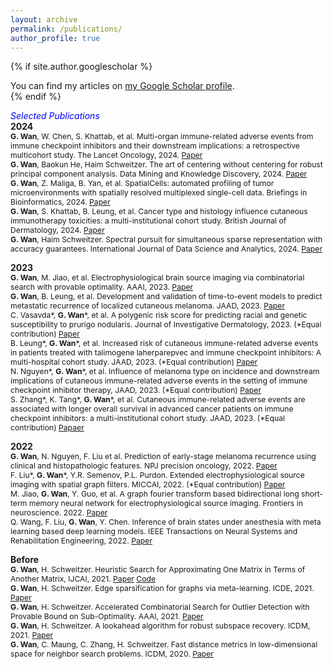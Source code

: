 ```yaml
---
layout: archive
permalink: /publications/
author_profile: true
---
```


{% if site.author.googlescholar %}
  <div class="wordwrap">You can find my articles on <a href="{{site.author.googlescholar}}">my Google Scholar profile</a>.</div>
{% endif %}
  
<span style="color:blue">*Selected Publications*</span>   
**2024** 
<span style="font-size:0.87em;">     
**G. Wan**, W. Chen, S. Khattab, et al. Multi-organ immune-related adverse events from immune checkpoint inhibitors and their downstream implications: a retrospective multicohort study. The Lancet Oncology, 2024. [Paper](https://www.thelancet.com/journals/lanonc/article/PIIS1470-2045(24)00278-X/abstract)    
**G. Wan**, Baokun He, Haim Schweitzer. The art of centering without centering for robust principal component analysis. Data Mining and Knowledge Discovery, 2024. [Paper](https://personal.utdallas.edu/~haim/publications/biastrick.pdf)     
**G. Wan**, Z. Maliga, B. Yan, et al. SpatialCells: automated profiling of tumor microenvironments with spatially resolved multiplexed single-cell data. Briefings in Bioinformatics, 2024. [Paper](https://academic.oup.com/bib/article/25/3/bbae189/7663435)     
**G. Wan**, S. Khattab, B. Leung, et al. Cancer type and histology influence cutaneous immunotherapy toxicities: a multi-institutional cohort study. British Journal of Dermatology, 2024. [Paper](https://academic.oup.com/bjd/advance-article-abstract/doi/10.1093/bjd/ljae053/7608988)    
**G. Wan**, Haim Schweitzer. Spectral pursuit for simultaneous sparse representation with accuracy guarantees. International Journal of Data Science and Analytics, 2024. [Paper](https://link.springer.com/article/10.1007/s41060-023-00480-y)
</span>

**2023**   
<span style="font-size:0.87em;">
**G. Wan**, M. Jiao, et al. Electrophysiological brain source imaging via combinatorial search with provable optimality. AAAI, 2023. [Paper](https://ojs.aaai.org/index.php/AAAI/article/view/26471)    
**G. Wan**, B. Leung, et al. Development and validation of time-to-event models to predict metastatic recurrence of localized cutaneous melanoma. JAAD, 2023. [Paper](https://www.sciencedirect.com/science/article/pii/S0190962223028815?casa_token=mpGg8Eu9tV4AAAAA:-wmLF6RTLTAvQg5XmMbJBaW5zcETpZo0DsOCKFeGg6NdCYYjnJckplRTy5xa9IwGX4maLObezg)    
C. Vasavda\*, **G. Wan**\*, et al. A polygenic risk score for predicting racial and genetic susceptibility to prurigo nodularis. Journal of Investigative Dermatology, 2023. (\*Equal contribution) [Paper](https://www.sciencedirect.com/science/article/pii/S0022202X23021255)    
B. Leung\*, **G. Wan**\*, et al. Increased risk of cutaneous immune-related adverse events in patients treated with talimogene laherparepvec and immune checkpoint inhibitors: A multi-hospital cohort study. JAAD, 2023. (\*Equal contribution) [Paper](https://www.sciencedirect.com/science/article/pii/S0190962223002682)    
N. Nguyen\*, **G. Wan**\*, et al. Influence of melanoma type on incidence and downstream implications of cutaneous immune-related adverse events in the setting of immune checkpoint inhibitor therapy, JAAD, 2023. (\*Equal contribution) [Paper](https://www.sciencedirect.com/science/article/abs/pii/S0190962223002049)    
S. Zhang\*, K. Tang\*, **G. Wan**\*, et al. Cutaneous immune-related adverse events are associated with longer overall survival in advanced cancer patients on immune checkpoint inhibitors: a multi-institutional cohort study. JAAD, 2023. (\*Equal contribution) [Papaer](https://www.sciencedirect.com/science/article/pii/S0190962223001536)
</span>

**2022**
<span style="font-size:0.87em;">    
**G. Wan**, N. Nguyen, F. Liu et al. Prediction of early-stage melanoma recurrence using clinical and histopathologic features. NPJ precision oncology, 2022. [Paper](https://www.nature.com/articles/s41698-022-00321-4)   
F. Liu\*, **G. Wan**\*, Y.R. Semenov, P.L. Purdon. Extended electrophysiological source imaging with spatial graph filters. MICCAI, 2022. (\*Equal contribution) [Paper](https://link.springer.com/chapter/10.1007/978-3-031-16431-6_10)       
M. Jiao, **G. Wan**, Y. Guo, et al. A graph fourier transform based bidirectional long short-term memory neural network for electrophysiological source imaging. Frontiers in neuroscience. 2022. [Paper](https://www.frontiersin.org/journals/neuroscience/articles/10.3389/fnins.2022.867466/full#:~:text=In%20this%20paper,%20we%20propose,subspaces%20spanned%20by%20corresponding%20eigenvectors.)     
Q. Wang, F. Liu, **G. Wan**, Y. Chen. Inference of brain states under anesthesia with meta learning based deep learning models. IEEE Transactions on Neural Systems and Rehabilitation Engineering, 2022. [Paper](https://ieeexplore.ieee.org/abstract/document/9755157)
</span>


**Before**    
<span style="font-size:0.87em;">
**G. Wan**, H. Schweitzer. Heuristic Search for Approximating One Matrix in Terms of Another Matrix, IJCAI, 2021. [Paper](https://personal.utdallas.edu/~haim/publications/ijcai21.pdf) [Code](https://github.com/cwanlab/AStarXY)    
**G. Wan**, H. Schweitzer. Edge sparsification for graphs via meta-learning. ICDE, 2021. [Paper](https://ieeexplore.ieee.org/abstract/document/9458885)     
**G. Wan**, H. Schweitzer. Accelerated Combinatorial Search for Outlier Detection with Provable Bound on Sub-Optimality. AAAI, 2021. [Paper](https://ojs.aaai.org/index.php/AAAI/article/view/17475)     
**G. Wan**, H. Schweitzer. A lookahead algorithm for robust subspace recovery. ICDM, 2021. [Paper](https://ieeexplore.ieee.org/abstract/document/9679069)    
**G. Wan**, C. Maung, C. Zhang, H. Schweitzer. Fast distance metrics in low-dimensional space for neighbor search problems. ICDM, 2020. [Paper](https://ieeexplore.ieee.org/abstract/document/9338319)
</span>   
